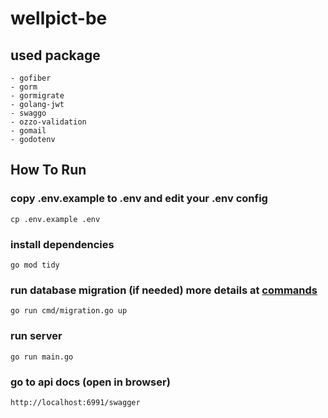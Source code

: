 # wellpict-be

## used package
    - gofiber
    - gorm
    - gormigrate
    - golang-jwt
    - swaggo
    - ozzo-validation
    - gomail
    - godotenv
## How To Run

### copy .env.example to .env and edit your .env config
    cp .env.example .env
### install dependencies
    go mod tidy
### run database migration (if needed) more details at [commands](cmd/USAGE.md)
    go run cmd/migration.go up
### run server
    go run main.go
### go to api docs (open in browser)
    http://localhost:6991/swagger
